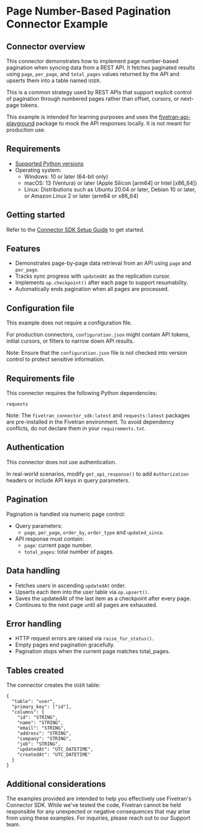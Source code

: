 # Page Number-Based Pagination Connector Example

## Connector overview
This connector demonstrates how to implement page number-based pagination when syncing data from a REST API. It fetches paginated results using `page`, `per_page`, and `total_pages` values returned by the API and upserts them into a table named `USER`.

This is a common strategy used by REST APIs that support explicit control of pagination through numbered pages rather than offset, cursors, or next-page tokens.

This example is intended for learning purposes and uses the [fivetran-api-playground](https://pypi.org/project/fivetran-api-playground/) package to mock the API responses locally. It is not meant for production use.


## Requirements
- [Supported Python versions](https://github.com/fivetran/fivetran_connector_sdk/blob/main/README.md#requirements)   
- Operating system:
  - Windows: 10 or later (64-bit only)
  - macOS: 13 (Ventura) or later (Apple Silicon [arm64] or Intel [x86_64])
  - Linux: Distributions such as Ubuntu 20.04 or later, Debian 10 or later, or Amazon Linux 2 or later (arm64 or x86_64)


## Getting started
Refer to the [Connector SDK Setup Guide](https://fivetran.com/docs/connectors/connector-sdk/setup-guide) to get started.


## Features
- Demonstrates page-by-page data retrieval from an API using `page` and `per_page`.
- Tracks sync progress with `updatedAt` as the replication cursor.
- Implements `op.checkpoint()` after each page to support resumability.
- Automatically ends pagination when all pages are processed.


## Configuration file
This example does not require a configuration file.

For production connectors, `configuration.json` might contain API tokens, initial cursors, or filters to narrow down API results.

Note: Ensure that the `configuration.json` file is not checked into version control to protect sensitive information.


## Requirements file
This connector requires the following Python dependencies:

```
requests
```

Note: The `fivetran_connector_sdk:latest` and `requests:latest` packages are pre-installed in the Fivetran environment. To avoid dependency conflicts, do not declare them in your `requirements.txt`.


## Authentication
This connector does not use authentication.

In real-world scenarios, modify `get_api_response()` to add `Authorization` headers or include API keys in query parameters.


## Pagination
Pagination is handled via numeric page control:
- Query parameters:
  - `page`, `per_page`, `order_by`, `order_type` and `updated_since`.
- API response must contain:
  - `page`: current page number.
  - `total_pages`: total number of pages.


## Data handling
- Fetches users in ascending `updatedAt` order.
- Upserts each item into the user table via `op.upsert()`.
- Saves the updatedAt of the last item as a checkpoint after every page.
- Continues to the next page until all pages are exhausted.

## Error handling
- HTTP request errors are raised via `raise_for_status()`.
- Empty pages end pagination gracefully.
- Pagination stops when the current page matches total_pages.

## Tables created
The connector creates the `USER` table:

```
{
  "table": "user",
  "primary_key": ["id"],
  "columns": {
    "id": "STRING",
    "name": "STRING",
    "email": "STRING",
    "address": "STRING",
    "company": "STRING",
    "job": "STRING",
    "updatedAt": "UTC_DATETIME",
    "createdAt": "UTC_DATETIME"
  }
}
```


## Additional considerations

The examples provided are intended to help you effectively use Fivetran's Connector SDK. While we've tested the code, Fivetran cannot be held responsible for any unexpected or negative consequences that may arise from using these examples. For inquiries, please reach out to our Support team.